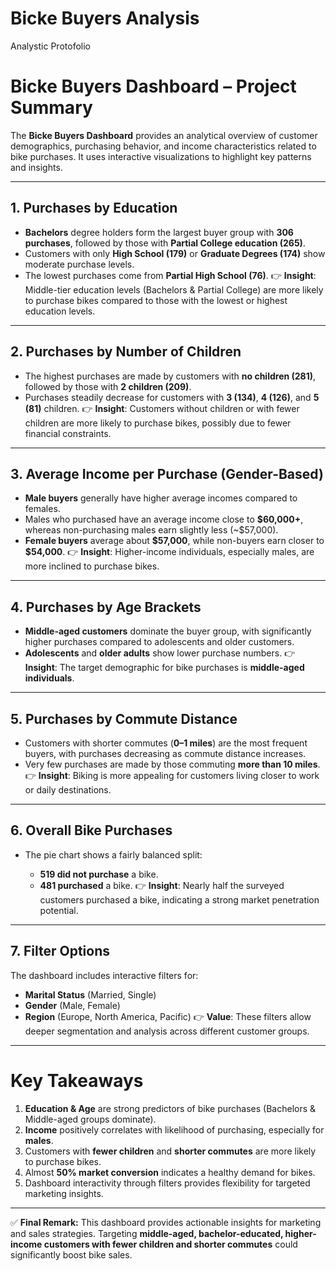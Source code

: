 # Bicke Buyers Analysis
Analystic Protofolio

# **Bicke Buyers Dashboard – Project Summary**

The **Bicke Buyers Dashboard** provides an analytical overview of customer demographics, purchasing behavior, and income characteristics related to bike purchases. It uses interactive visualizations to highlight key patterns and insights.

---

## **1. Purchases by Education**

* **Bachelors** degree holders form the largest buyer group with **306 purchases**, followed by those with **Partial College education (265)**.
* Customers with only **High School (179)** or **Graduate Degrees (174)** show moderate purchase levels.
* The lowest purchases come from **Partial High School (76)**.
  👉 **Insight**: Middle-tier education levels (Bachelors & Partial College) are more likely to purchase bikes compared to those with the lowest or highest education levels.

---

## **2. Purchases by Number of Children**

* The highest purchases are made by customers with **no children (281)**, followed by those with **2 children (209)**.
* Purchases steadily decrease for customers with **3 (134)**, **4 (126)**, and **5 (81)** children.
  👉 **Insight**: Customers without children or with fewer children are more likely to purchase bikes, possibly due to fewer financial constraints.

---

## **3. Average Income per Purchase (Gender-Based)**

* **Male buyers** generally have higher average incomes compared to females.
* Males who purchased have an average income close to **\$60,000+**, whereas non-purchasing males earn slightly less (\~\$57,000).
* **Female buyers** average about **\$57,000**, while non-buyers earn closer to **\$54,000**.
  👉 **Insight**: Higher-income individuals, especially males, are more inclined to purchase bikes.

---

## **4. Purchases by Age Brackets**

* **Middle-aged customers** dominate the buyer group, with significantly higher purchases compared to adolescents and older customers.
* **Adolescents** and **older adults** show lower purchase numbers.
  👉 **Insight**: The target demographic for bike purchases is **middle-aged individuals**.

---

## **5. Purchases by Commute Distance**

* Customers with shorter commutes (**0–1 miles**) are the most frequent buyers, with purchases decreasing as commute distance increases.
* Very few purchases are made by those commuting **more than 10 miles**.
  👉 **Insight**: Biking is more appealing for customers living closer to work or daily destinations.

---

## **6. Overall Bike Purchases**

* The pie chart shows a fairly balanced split:

  * **519 did not purchase** a bike.
  * **481 purchased** a bike.
    👉 **Insight**: Nearly half the surveyed customers purchased a bike, indicating a strong market penetration potential.

---

## **7. Filter Options**

The dashboard includes interactive filters for:

* **Marital Status** (Married, Single)
* **Gender** (Male, Female)
* **Region** (Europe, North America, Pacific)
  👉 **Value**: These filters allow deeper segmentation and analysis across different customer groups.

---

# **Key Takeaways**

1. **Education & Age** are strong predictors of bike purchases (Bachelors & Middle-aged groups dominate).
2. **Income** positively correlates with likelihood of purchasing, especially for **males**.
3. Customers with **fewer children** and **shorter commutes** are more likely to purchase bikes.
4. Almost **50% market conversion** indicates a healthy demand for bikes.
5. Dashboard interactivity through filters provides flexibility for targeted marketing insights.

---

✅ **Final Remark:**
This dashboard provides actionable insights for marketing and sales strategies. Targeting **middle-aged, bachelor-educated, higher-income customers with fewer children and shorter commutes** could significantly boost bike sales.
